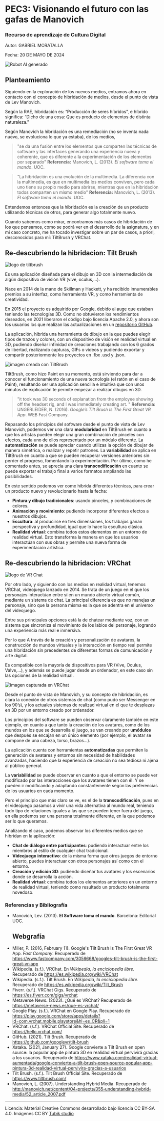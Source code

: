 # PEC3: Visionando el futuro con las gafas de Manovich 

### Recurso de aprendizaje de Cultura Digital 


Autor: GABRIEL MORATALLA


Fecha: 20 DE MAYO DE 2024

![Robot AI generado](https://cdn.pixabay.com/photo/2024/02/19/21/17/ai-generated-8584133_1280.jpg)




## Planteamiento


Siguiendo en la exploración de los nuevos medios, entramos ahora en contacto con el concepto de hibridación de medios, desde el punto de vista de Lev Manovich.

Según la RAE, hibridación es: “Producción de seres híbridos”, e híbrido significa: “Dicho de una cosa: Que es producto de elementos de distinta naturaleza.” 

Según Manovich la hibridación es una remediación (no se inventa nada nuevo, se evoluciona lo que ya estaba), de los medios,

> "se da una fusión entre los elementos que comparten las técnicas de software y las interfaces generando una experiencia nueva y coherente, que es diferente a la experimentación de los elementos por separado" 
**Referencia:**
Manovich, L. (2013). *El software toma el mando*. UOC.

> "La hibridación es una evolución de la multimedia. La diferencia con la multimedia, es que en multimedia los medios conviven, pero cada uno tiene su propio medio para abrirse, mientras que en la hibridación todos comparten un mismo medio"
**Referencia:**
Manovich, L. (2013). *El software toma el mando*. UOC.
 

Entendemos entonces que la hibridación es la creación de un producto utilizando técnicas de otros, para generar algo totalmente nuevo.

Cuando sabemos como mirar, encontramos más casos de hibridación de los que pensamos, como se podrá ver en el desarrollo de la asignatura, y en mi caso concreto, me ha tocado investigar sobre un par de casos, a priori, desconocidos para mí: TiltBrush y VRChat.


## Re-descubriendo la hibridacion: Tilt Brush

![logo de tiltbrush](https://www.realovirtual.com/files/images/1001-2000/1591/591dda0f19eaf.jpeg)

Es una aplicación diseñada para el dibujo en 3D con la intermediación de algún dispositivo de visión VR (vive, oculus,…).

Nace en 2014 de la mano de Skillman y Hackett, y ha recibido innumerables premios a su interfaz, como herramienta VR, y como herramienta de creatividad.



En 2015 el proyecto es adquirido por Google, debido al auge que estaban teniendo las tecnologías 3D. Como no obtuvieron los rendimientos deseados, en 2021 liberaron el código bajo licencia Apache 2.0, y ahora son los usuarios los que realizan las actualizaciones en un  [repositorio GitHub](https://github.com/googlevr/tilt-brush).


La aplicación, hibrida una herramienta de dibujo en la que puedes elegir tipos de trazos y colores, con un dispositivo de visión en realidad virtual en 3D, pudiendo diseñar infinidad de creaciones trabajando con los 6 grados de libertad, realizando capturas, GIFs o videos y pudiendo exportar y compartir posteriormente los proyectos en .fbx .usd y .json.

![imagen creada con TiltBrush](https://www.pixartprinting.es/blog/wp-content/uploads/2017/07/0-Tilt-brush.jpg)

TiltBrush, como hizo Paint en su momento, está sirviendo para dar a conocer el funcionamiento de una nueva tecnología (el ratón en el caso de Paint), resultando ser una aplicación sencilla e intuitiva que con unos minutos de explicación te permite empezar a realizar dibujos en 3D.

> "it took was 30 seconds of explanation from the employee showing off the headset rig, and I was immediately creating art.
"
**Referencia:**
UNGERLEIDER, N. (2016). *Google’s Tilt Brush Is The First Great VR App*. WEB Fast Company.
> 
Repasando los principios del software desde el punto de vista de Lev Manovich, podemos ver una clara **modularidad** en TiltBrush en cuanto a que los artistas pueden elegir una gran combinación de pinceles con efectos, cada uno de ellos representado por un módulo diferente.
La **automatización** se puede apreciar cuando utilizas la opción de dibujar de manera simétrica, o realizar y repetir patrones.
La **variabilidad** se aplica en TiltBrush en cuanto a que se pueden recuperar versiones anteriores sin perder el progreso, fomentando la experimentación.
Por último, como he comentado antes, se aprecia una clara **transcodificación** en cuanto se puede exportar el trabajo final a varios formatos ampliando las posibilidades.

En este sentido podemos ver como hibrida diferentes técnicas, para crear un producto nuevo y revolucionario hasta la fecha:

- **Pintura y dibujo tradicionales**: usando pinceles, y combinaciones de colores.
- **Animación y movimiento**: pudiendo incorporar diferentes efectos a nuestros dibujos.
- **Escultura**: al producirse en tres dimensiones, los trabajos ganan perspectiva y profundidad, igual que lo hace la escultura clásica.
- **Realidad virtual**: combina todos estos elementos en un entorno de realidad virtual. Esto transforma la manera en que los usuarios interactúan con sus obras y permite una nueva forma de experimentación artística.


 







## Re-descubriendo la hibridacion: VRChat 
![logo de VR Chat](https://upload.wikimedia.org/wikipedia/commons/thumb/8/8d/Vrchatlogo.png/1920px-Vrchatlogo.png)

Por otro lado, y siguiendo con los medios en realidad virtual, tenemos VRChat, videojuego lanzado en 2014.
Se trata de un juego en el que los personajes interactúan entre sí en un mundo abierto virtual común, mediante un sistema de chat. La principal diferencia es que no manejas un personaje, sino que la persona misma es la que se adentra en el universo del videojuego.

Entre sus principales opciones está la de chatear mediante voz, con un sistema que sincroniza el movimiento de los labios del personaje, logrando una experiencia más real e inmersiva.

Por lo que A través de la creación y personalización de avatares, la construcción de mundos virtuales y la interacción en tiempo real permite una hibridación sin precedentes de diferentes formas de comunicación y arte digital.

Es compatible con la mayoría de dispositivos para VR (Vive, Oculus, Valve,…), y además se puede jugar desde un ordenador, en este caso sin las opciones de la realidad virtual.

![imagen capturada en VRChat](https://miro.medium.com/v2/resize:fit:720/format:webp/1*I5c-QMDHVPeyC35pM1V4Ng.png)


Desde el punto de vista de Manovich, y su concepto de hibridación, es clara la conexión de otros sistemas de chat (como pudo ser Messenger en los 90’s), y los actuales sistemas de realizad virtual en el que te desplazas en 3D por un entorno creado por ordenador.

Los principios del software se pueden observar claramente también en este ejemplo, en cuanto a que tanto la creación de los avatares, como de los mundos en los que se desarrolla el juego, se van creando por u**módulos** que después se encajan en un único elemento (por ejemplo, el avatar se compone de una cabeza, torso, brazos…).

La aplicación cuenta con herramientas **automatizadas** que permiten la generación de avatares y entornos sin necesidad de habilidades avanzadas, haciendo que la experiencia de creación no sea tediosa ni ajena al público general.

La **variabilidad** se puede observar en cuanto a que el entorno se puede ver modificado por las interacciones que los avatares tienen con él. Y se pueden ir modificando y adaptando constantemente según las preferencias de los usuarios en cada momento.

Pero el principio que más claro se ve, es el de la **transcodificación**, pues en el videojuego pasamos a vivir una vida alternativa al mundo real, teniendo todo tipo de relaciones iguales a las que se pueden tener fuera del juego, en ella podemos ser una persona totalmente diferente, en la que podemos ser lo que queramos.

Analizando el caso, podemos observar los diferentes medios que se hibridan en la aplicación:

- **Chat de diálogo entre participantes**: pudiendo interactuar entre los miembros al estilo de cualquier chat tradicional.
- **Videojuego interactivo**: de la misma forma que otros juegos de entorno abierto, puedes interactuar con otros personajes así como con el entorno.
- **Creación y edición 3D**: pudiendo diseñar tus avatares y los escenarios donde se desarrolla la acción.
- **Realidad virtual**: combina todos los elementos anteriores en un entorno de realidad virtual, teniendo como resultado un producto totalmente novedoso.



### Referencias y Bibliografía

* Manovich, Lev. (2013). **El Software toma el mando**. Barcelona: Editorial UOC.

  ## Webgrafía

- Miller, P. (2016, February 11). Google's Tilt Brush Is The First Great VR App. *Fast Company*. Recuperado de https://www.fastcompany.com/3056668/googles-tilt-brush-is-the-first-great-vr-app
- Wikipedia. (s.f.). VRChat. En *Wikipedia, la enciclopedia libre*. Recuperado de https://es.wikipedia.org/wiki/VRChat
- Wikipedia. (s.f.). Tilt Brush. En *Wikipedia, la enciclopedia libre*. Recuperado de https://es.wikipedia.org/wiki/Tilt_Brush
- Fiverr. (s.f.). VRChat Gigs. Recuperado de https://es.fiverr.com/gigs/vrchat
- Metaverse News. (2023). ¿Qué es VRChat? Recuperado de https://metaverse-news.es/que-es-vrchat/
- Google Play. (s.f.). VRChat en Google Play. Recuperado de https://play.google.com/store/apps/details?id=com.vrchat.mobile.playstore&hl=es_CR&pli=1
- VRChat. (s.f.). VRChat Official Site. Recuperado de https://hello.vrchat.com/
- GitHub. (2021). Tilt Brush. Recuperado de https://github.com/googlevr/tilt-brush
- Xataka. (2021, January 27). Google convierte a Tilt Brush en open source: la popular app de pintura 3D en realidad virtual pervivirá gracias a los usuarios. Recuperado de https://www.xataka.com/realidad-virtual-aumentada/google-convierte-a-tilt-brush-open-source-popular-app-pintura-3d-realidad-virtual-pervivira-gracias-a-usuarios
- Tilt Brush. (s.f.). Tilt Brush Official Site. Recuperado de https://www.tiltbrush.com/
- Manovich, L. (2007). Understanding Hybrid Media. Recuperado de http://manovich.net/content/04-projects/055-understanding-hybrid-media/52_article_2007.pdf



----

Licencia: Material Creative Commons desarrollado bajo licencia CC BY-SA 4.0. Imágenes CC BY [Tubik studio](https://blog.tubikstudio.com/how-to-create-original-flat-illustrations-designers-tips/) 
